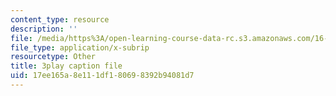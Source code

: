 ```yaml
---
content_type: resource
description: ''
file: /media/https%3A/open-learning-course-data-rc.s3.amazonaws.com/16-687-private-pilot-ground-school-january-iap-2019/17ee165a8e111df180698392b94081d7_jeI3wpulyPw.srt
file_type: application/x-subrip
resourcetype: Other
title: 3play caption file
uid: 17ee165a-8e11-1df1-8069-8392b94081d7
---
```

